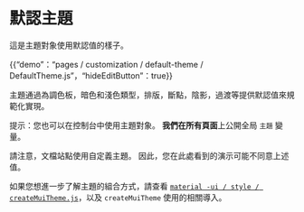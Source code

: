 # 默認主題

<p class="description">這是主題對象使用默認值的樣子。</p>

{{“demo”：“pages / customization / default-theme / DefaultTheme.js”，“hideEditButton”：true}}

主題通過為調色板，暗色和淺色類型，排版，斷點，陰影，過渡等提供默認值來規範化實現。

提示：您也可以在控制台中使用主題對象。 **我們在所有頁面**上公開全局 `主題` 變量。

請注意，文檔站點使用自定義主題。 因此，您在此處看到的演示可能不同意上述值。

如果您想進一步了解主題的組合方式，請查看 [`material -ui / style / createMuiTheme.js`](https://github.com/mui-org/material-ui/blob/master/packages/material-ui/src/styles/createMuiTheme.js)，以及 `createMuiTheme` 使用的相關導入。